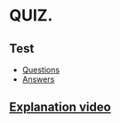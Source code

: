 # QUIZ.

## Test
* [Questions](./test.js)
* [Answers](./test+answers.js)

## [Explanation video](https://drive.google.com/file/d/1OObpmNtyXN8tDbjSM9R7CvjOZP6K0SKr/view?usp=sharing)

<!-- ## Links
* [Comparison](https://learn.javascript.ru/comparison) -->
